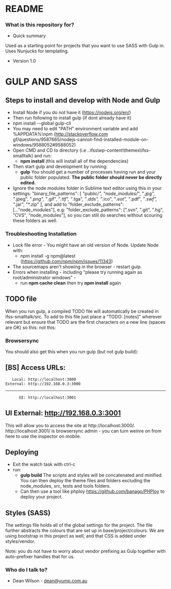 # README #

### What is this repository for? ###

* Quick summary

Used as a starting point for projects that you want to use SASS with Gulp in. Uses Nunjucks for templating. 

* Version 1.0

GULP AND SASS
===============

## Steps to install and develop with Node and Gulp ###
* Install Node if you do not have it (https://nodejs.org/en/)
* Then run following to install gulp (if dont already have it)
* npm install --global gulp-cli
* You may need to edit "PATH" environment variable and add %APPDATA%\npm (http://stackoverflow.com gf/questions/9587665/nodejs-cannot-find-installed-module-on-windows/9588052#9588052)
* Open CMD and CD to directory (i.e ..ifss\wp-content\themes\ifss-smalltalk) and run:
  * **npm install** (this will install all of the dependencies)
* Then start gulp and development by running:
  * **gulp**  You should get a number of processes having run and your public folder populated. **The public folder should never be directly edited.**
* Ignore the node modules folder in Sublime text editor using this in your settings:
"binary_file_patterns":
  [
    "public/*",
    "node_modules/*",
    "*.jpg",
    "*.jpeg",
    "*.png",
    "*.gif",
    "*.ttf",
    "*.tga",
    "*.dds",
    "*.ico",
    "*.eot",
    "*.pdf",
    "*.swf",
    "*.jar",
    "*.zip"
  ],
and add to 
"folder_exclude_patterns": [..."node_modules"],
e.g:
"folder_exclude_patterns": [".svn", ".git", ".hg", "CVS", "node_modules"],
so you can still do searches without scouring these folders as well. 

### Troubleshooting Installation ###
* Lock file error - You might have an old version of Node. Update Node with:
  * npm install -g npm@latest (https://github.com/npm/npm/issues/11343)
* The sourcemaps aren't showing in the browser - restart gulp. 
* Errors when installing - including "please try running again as root/administrator windows" - 
  * run **npm cache clean** then try **npm install** again

## TODO file ###
When you run gulp, a compiled TODO file will automatically be created in ifss-smalltalk/src. To add to this file just place a "TODO: [notes]" wherever relevant but ensure that TODO are the first characters on a new line (spaces are OK) so this:
    <?
    //TODO: Task to be completed
    ?>
_not_ this:
    <? //TODO: Task to be completed ?>

### Browsersync ###
You should also get this when you run gulp (but not gulp build):

[BS] Access URLs:
 ------------------------------------
       Local: http://localhost:3000
    External: http://192.168.0.3:3000
 ------------------------------------
          UI: http://localhost:3001
 UI External: http://192.168.0.3:3001
 ------------------------------------

This will allow you to access the site at http://localhost:3000/. http://localhost:3001/ is browsersync admin - you can turn weinre on from here to use the inspector on mobile.


## Deploying ###
* Exit the watch task with ctrl-c
* run:
  * **gulp build** The scripts and styles will be concatenated and minified. You can then deploy the theme files and folders excluding the node_modules, src, tests and tools folders. 
  * Can then use a tool like phploy https://github.com/banago/PHPloy to deploy your project. 

## Styles (SASS) ###

The settings file holds all of the global settings for the project. The file further abstracts the colours that are set up in base/project/colours. We are using bootstrap in this project as well, and that CSS is added under styles/vendor.

Note: you do not have to worry about vendor prefixing as Gulp together with auto-prefixer handles that for us.  

### Who do I talk to? ###

* Dean Wilson - dean@yump.com.au
